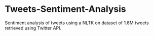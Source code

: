 # Tweets-Sentiment-Analysis
Sentiment analysis of tweets using a NLTK on dataset of 1.6M tweets retrieved using Twitter API.
